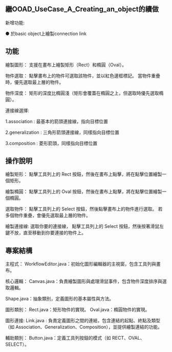 ## 繼OOAD_UseCase_A_Creating_an_object的續做

新增功能:

● 於basic object上繪製connection link

## 功能

繪製圖形：
支援在畫布上繪製矩形（Rect）和橢圓（Oval）。

物件選取：
點擊畫布上的物件可選取該物件，並以紅色邊框標記。
當物件重疊時，優先選取最上層的物件。

物件深度：
矩形的深度比橢圓淺（矩形會覆蓋在橢圓之上，但選取時優先選取橢圓）。

連接線選擇:

1.association : 最基本的箭頭連接線，指向目標位置

2.generalization : 三角形箭頭連接線，同樣指向目標位置

3.composition : 菱形箭頭，同樣指向目標位置

## 操作說明

繪製矩形：
點擊工具列上的 Rect 按鈕，然後在畫布上點擊，將在點擊位置繪製一個矩形。

繪製橢圓：
點擊工具列上的 Oval 按鈕，然後在畫布上點擊，將在點擊位置繪製一個橢圓。

選取物件：
點擊工具列上的 Select 按鈕，然後點擊畫布上的物件進行選取。
若多個物件重疊，會優先選取最上層的物件。

繪製連接線:
選取你要的連接線，
點擊工具列上的 Select 按鈕，然後按著滑鼠左鍵不放，直至移動到你要連接的物件上。

## 專案結構

主程式：
WorkflowEditor.java：初始化圖形編輯器的主視窗，包含工具列與畫布。

核心邏輯：
Canvas.java：負責繪製圖形與處理滑鼠事件，包含物件深度排序與選取邏輯。

Shape.java：抽象類別，定義圖形的基本屬性與方法。

圖形類別：
Rect.java：矩形物件的實現。
Oval.java：橢圓物件的實現。

圖形連接:
Link.java : 負責定義圖形之間的連結，包含連結的起點、終點及類型（如 Association、Generalization、Composition），並提供繪製連結的功能。

輔助類別：
Button.java：定義工具列按鈕的模式（如 RECT、OVAL、SELECT）。
